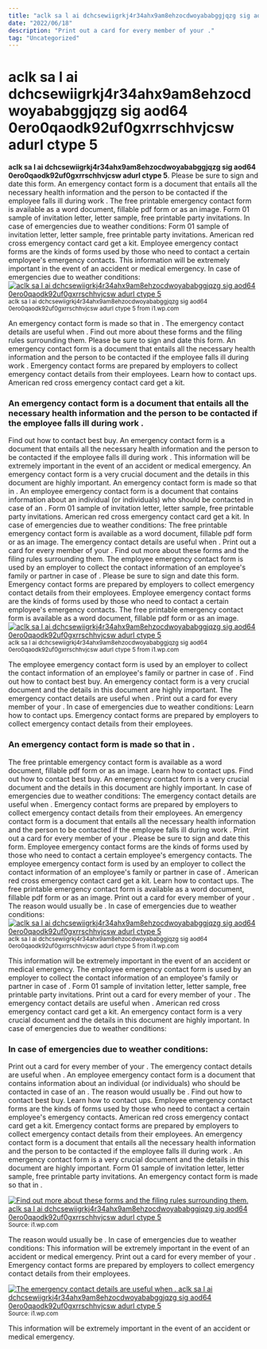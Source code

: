 ```yaml
---
title: "aclk sa l ai dchcsewiigrkj4r34ahx9am8ehzocdwoyababggjqzg sig aod64 0ero0qaodk92uf0gxrrschhvjcsw adurl ctype 5"
date: "2022/06/18"
description: "Print out a card for every member of your ."
tag: "Uncategorized"
---
```


# aclk sa l ai dchcsewiigrkj4r34ahx9am8ehzocdwoyababggjqzg sig aod64 0ero0qaodk92uf0gxrrschhvjcsw adurl ctype 5
**aclk sa l ai dchcsewiigrkj4r34ahx9am8ehzocdwoyababggjqzg sig aod64 0ero0qaodk92uf0gxrrschhvjcsw adurl ctype 5**. Please be sure to sign and date this form. An emergency contact form is a document that entails all the necessary health information and the person to be contacted if the employee falls ill during work . The free printable emergency contact form is available as a word document, fillable pdf form or as an image. Form 01 sample of invitation letter, letter sample, free printable party invitations. In case of emergencies due to weather conditions:
Form 01 sample of invitation letter, letter sample, free printable party invitations. American red cross emergency contact card get a kit. Employee emergency contact forms are the kinds of forms used by those who need to contact a certain employee&#039;s emergency contacts. This information will be extremely important in the event of an accident or medical emergency. In case of emergencies due to weather conditions:
[![aclk sa l ai dchcsewiigrkj4r34ahx9am8ehzocdwoyababggjqzg sig aod64 0ero0qaodk92uf0gxrrschhvjcsw adurl ctype 5](https://i1.wp.com/54086586 "aclk sa l ai dchcsewiigrkj4r34ahx9am8ehzocdwoyababggjqzg sig aod64 0ero0qaodk92uf0gxrrschhvjcsw adurl ctype 5")](https://i1.wp.com/54086586)
<small>aclk sa l ai dchcsewiigrkj4r34ahx9am8ehzocdwoyababggjqzg sig aod64 0ero0qaodk92uf0gxrrschhvjcsw adurl ctype 5 from i1.wp.com</small>

An emergency contact form is made so that in . The emergency contact details are useful when . Find out more about these forms and the filing rules surrounding them. Please be sure to sign and date this form. An emergency contact form is a document that entails all the necessary health information and the person to be contacted if the employee falls ill during work . Emergency contact forms are prepared by employers to collect emergency contact details from their employees. Learn how to contact ups. American red cross emergency contact card get a kit.

### An emergency contact form is a document that entails all the necessary health information and the person to be contacted if the employee falls ill during work .
Find out how to contact best buy. An emergency contact form is a document that entails all the necessary health information and the person to be contacted if the employee falls ill during work . This information will be extremely important in the event of an accident or medical emergency. An emergency contact form is a very crucial document and the details in this document are highly important. An emergency contact form is made so that in . An employee emergency contact form is a document that contains information about an individual (or individuals) who should be contacted in case of an . Form 01 sample of invitation letter, letter sample, free printable party invitations. American red cross emergency contact card get a kit. In case of emergencies due to weather conditions: The free printable emergency contact form is available as a word document, fillable pdf form or as an image. The emergency contact details are useful when . Print out a card for every member of your . Find out more about these forms and the filing rules surrounding them.
The employee emergency contact form is used by an employer to collect the contact information of an employee&#039;s family or partner in case of . Please be sure to sign and date this form. Emergency contact forms are prepared by employers to collect emergency contact details from their employees. Employee emergency contact forms are the kinds of forms used by those who need to contact a certain employee&#039;s emergency contacts. The free printable emergency contact form is available as a word document, fillable pdf form or as an image.
[![aclk sa l ai dchcsewiigrkj4r34ahx9am8ehzocdwoyababggjqzg sig aod64 0ero0qaodk92uf0gxrrschhvjcsw adurl ctype 5](https://i1.wp.com/54086586 "aclk sa l ai dchcsewiigrkj4r34ahx9am8ehzocdwoyababggjqzg sig aod64 0ero0qaodk92uf0gxrrschhvjcsw adurl ctype 5")](https://i1.wp.com/54086586)
<small>aclk sa l ai dchcsewiigrkj4r34ahx9am8ehzocdwoyababggjqzg sig aod64 0ero0qaodk92uf0gxrrschhvjcsw adurl ctype 5 from i1.wp.com</small>

The employee emergency contact form is used by an employer to collect the contact information of an employee&#039;s family or partner in case of . Find out how to contact best buy. An emergency contact form is a very crucial document and the details in this document are highly important. The emergency contact details are useful when . Print out a card for every member of your . In case of emergencies due to weather conditions: Learn how to contact ups. Emergency contact forms are prepared by employers to collect emergency contact details from their employees.

### An emergency contact form is made so that in .
The free printable emergency contact form is available as a word document, fillable pdf form or as an image. Learn how to contact ups. Find out how to contact best buy. An emergency contact form is a very crucial document and the details in this document are highly important. In case of emergencies due to weather conditions: The emergency contact details are useful when . Emergency contact forms are prepared by employers to collect emergency contact details from their employees. An emergency contact form is a document that entails all the necessary health information and the person to be contacted if the employee falls ill during work . Print out a card for every member of your . Please be sure to sign and date this form. Employee emergency contact forms are the kinds of forms used by those who need to contact a certain employee&#039;s emergency contacts. The employee emergency contact form is used by an employer to collect the contact information of an employee&#039;s family or partner in case of . American red cross emergency contact card get a kit.
Learn how to contact ups. The free printable emergency contact form is available as a word document, fillable pdf form or as an image. Print out a card for every member of your . The reason would usually be . In case of emergencies due to weather conditions:
[![aclk sa l ai dchcsewiigrkj4r34ahx9am8ehzocdwoyababggjqzg sig aod64 0ero0qaodk92uf0gxrrschhvjcsw adurl ctype 5](https://i1.wp.com/54086586 "aclk sa l ai dchcsewiigrkj4r34ahx9am8ehzocdwoyababggjqzg sig aod64 0ero0qaodk92uf0gxrrschhvjcsw adurl ctype 5")](https://i1.wp.com/54086586)
<small>aclk sa l ai dchcsewiigrkj4r34ahx9am8ehzocdwoyababggjqzg sig aod64 0ero0qaodk92uf0gxrrschhvjcsw adurl ctype 5 from i1.wp.com</small>

This information will be extremely important in the event of an accident or medical emergency. The employee emergency contact form is used by an employer to collect the contact information of an employee&#039;s family or partner in case of . Form 01 sample of invitation letter, letter sample, free printable party invitations. Print out a card for every member of your . The emergency contact details are useful when . American red cross emergency contact card get a kit. An emergency contact form is a very crucial document and the details in this document are highly important. In case of emergencies due to weather conditions:

### In case of emergencies due to weather conditions:
Print out a card for every member of your . The emergency contact details are useful when . An employee emergency contact form is a document that contains information about an individual (or individuals) who should be contacted in case of an . The reason would usually be . Find out how to contact best buy. Learn how to contact ups. Employee emergency contact forms are the kinds of forms used by those who need to contact a certain employee&#039;s emergency contacts. American red cross emergency contact card get a kit. Emergency contact forms are prepared by employers to collect emergency contact details from their employees. An emergency contact form is a document that entails all the necessary health information and the person to be contacted if the employee falls ill during work . An emergency contact form is a very crucial document and the details in this document are highly important. Form 01 sample of invitation letter, letter sample, free printable party invitations. An emergency contact form is made so that in .


[![Find out more about these forms and the filing rules surrounding them. aclk sa l ai dchcsewiigrkj4r34ahx9am8ehzocdwoyababggjqzg sig aod64 0ero0qaodk92uf0gxrrschhvjcsw adurl ctype 5](5536716643949714027 "aclk sa l ai dchcsewiigrkj4r34ahx9am8ehzocdwoyababggjqzg sig aod64 0ero0qaodk92uf0gxrrschhvjcsw adurl ctype 5")](https://i1.wp.com/54086586)
<small>Source: i1.wp.com</small>

The reason would usually be . In case of emergencies due to weather conditions: This information will be extremely important in the event of an accident or medical emergency. Print out a card for every member of your . Emergency contact forms are prepared by employers to collect emergency contact details from their employees.

[![The emergency contact details are useful when . aclk sa l ai dchcsewiigrkj4r34ahx9am8ehzocdwoyababggjqzg sig aod64 0ero0qaodk92uf0gxrrschhvjcsw adurl ctype 5](5536716643949714027 "aclk sa l ai dchcsewiigrkj4r34ahx9am8ehzocdwoyababggjqzg sig aod64 0ero0qaodk92uf0gxrrschhvjcsw adurl ctype 5")](https://i1.wp.com/54086586)
<small>Source: i1.wp.com</small>

This information will be extremely important in the event of an accident or medical emergency.
